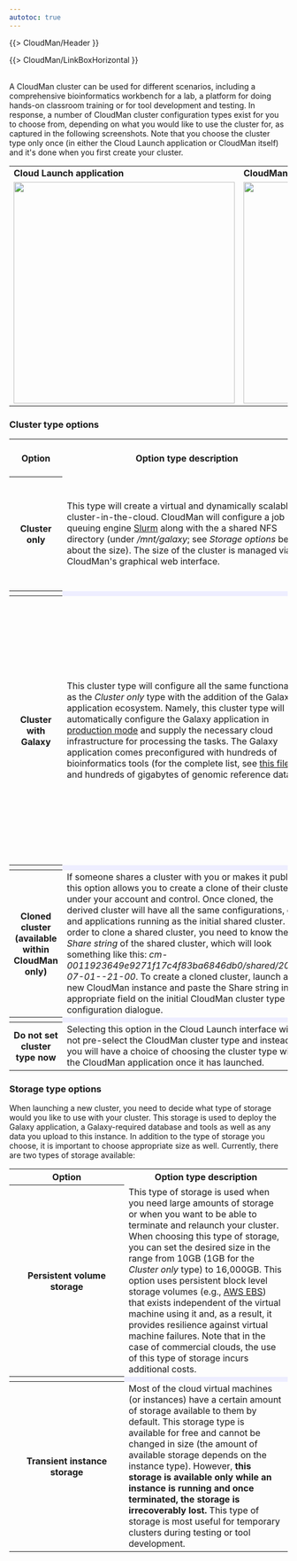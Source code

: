 ```yaml
---
autotoc: true
---
```


{{> CloudMan/Header }}

{{> CloudMan/LinkBoxHorizontal }}

<br />
<div class='right'></div>
A CloudMan cluster can be used for different scenarios, including a comprehensive bioinformatics workbench for a lab, a platform for doing hands-on classroom training or for tool development and testing. In response, a number of CloudMan cluster configuration types exist for you to choose from, depending on what you would like to use the cluster for, as captured in the following screenshots. Note that you choose the cluster type only once (in either the Cloud Launch application or CloudMan itself) and it's done when you first create your cluster.

<div class='center'>
<table>
  <tr>
    <td style=" border-width: 0;"> <strong>Cloud Launch application</strong></td>
    <td style=" border-width: 0;"> <strong>CloudMan application</strong></td>
  </tr>
  <tr>
    <td style=" border-width: 0;"> <img src="http://i.imgur.com/IBJoLLc.png" alt="" width=400 /></td>
    <td style=" border-width: 0;"> <img src="http://i.imgur.com/aBEEnuL.png?1" alt="" width=400 /></td>
  </tr>
</table>

</div>

### Cluster type options

<table>
  <tr class="th" >
    <th style=" width: 7em;"> Option </th>
    <th> Option type description </th>
    <th style=" width: 37%;"> Default <a href='/src/cloudman/services/index.md'>services</a> started </th>
  </tr>
  <tr>
    <th> Cluster only </th>
    <td> This type will create a virtual and dynamically scalable cluster-in-the-cloud. CloudMan will configure a job queuing engine <a href='http://slurm.schedmd.com/'>Slurm</a> along with the a shared NFS directory (under <em>/mnt/galaxy</em>; see <em>Storage options</em> below about the size). The size of the cluster is managed via CloudMan's graphical web interface. </td>
    <td> • Post Start Script (PSS)<br />• Nginx web server<br />• Slurm job manager (node daemon and controller)<br />• Supervisor</td>
  </tr>
  <tr>
    <th> </th>
    <td colspan=3 style=" background-color: #eef;"> </td>
  </tr>
  <tr>
    <th> Cluster with Galaxy </th>
    <td> This cluster type will configure all the same functionality as the <em>Cluster only</em> type with the addition of the Galaxy application ecosystem. Namely, this cluster type will automatically configure the Galaxy application in <a href='https://wiki.galaxyproject.org/Admin/Config/Performance/ProductionServer'>production mode</a> and supply the necessary cloud infrastructure for processing the tasks. The Galaxy application comes preconfigured with hundreds of bioinformatics tools (for the complete list, see <a href='https://github.com/galaxyproject/galaxy-cloudman-playbook/blob/master/files/shed_tool_list.yaml'>this file</a>) and hundreds of gigabytes of genomic reference data. </td>
    <td> • Post Start Script (PSS)<br />• Galaxy application<br />• Galaxy Reports web app<br />• Nginx web server<br />• NodeJS Proxy for <a href='/src/admin/IEs/index.md'>Interactive Environments</a><br />• PostgreSQL database<br />• ProFTPd FTP server<br />• Slurm job manager (node daemon and controller)<br />• Supervisor</td>
  </tr>
  <tr>
    <th> </th>
    <td colspan=3 style=" background-color: #eef;"> </td>
  </tr>
  <tr>
    <th> Cloned cluster <br />(available within CloudMan only)</th>
    <td> If someone shares a cluster with you or makes it public, this option allows you to create a clone of their cluster under your account and control. Once cloned, the derived cluster will have all the same configurations, data and applications running as the initial shared cluster. In order to clone a shared cluster, you need to know the <em>Share string</em> of the shared cluster, which will look something like this: <em>cm-0011923649e9271f17c4f83ba6846db0/shared/2013-07-01--21-00</em>. To create a cloned cluster, launch a new CloudMan instance and paste the Share string in the appropriate field on the initial CloudMan cluster type configuration dialogue. </td>
    <td> The same set of services that were running on the shared cluster.</td>
  </tr>
  <tr>
    <th> </th>
    <td colspan=3 style=" background-color: #eef;"> </td>
  </tr>
  <tr>
    <th> Do not set cluster type now</th>
    <td> Selecting this option in the Cloud Launch interface will not pre-select the CloudMan cluster type and instead you will have a choice of choosing the cluster type within the CloudMan application once it has launched.</td>
    <td> </td>
  </tr>
</table>


### Storage type options

When launching a new cluster, you need to decide what type of storage would you like to use with your cluster. This storage is used to deploy the Galaxy application, a Galaxy-required database and tools as well as any data you upload to this instance. In addition to the type of storage you choose, it is important to choose appropriate size as well. Currently, there are two types of storage available:
<table>
  <tr class="th" >
    <th style=" width: 12em;"> Option </th>
    <th> Option type description </th>
  </tr>
  <tr>
    <th> Persistent volume storage</th>
    <td> This type of storage is used when you need large amounts of storage or when you want to be able to terminate and relaunch your cluster. When choosing this type of storage, you can set the desired size in the range from 10GB (1GB for the <em>Cluster only</em> type) to 16,000GB. This option uses persistent block level storage volumes (e.g., <a href='https://aws.amazon.com/ebs/?nc2=h_l3_sc'>AWS EBS</a>) that exists independent of the virtual machine using it and, as a result, it provides resilience against virtual machine failures. Note that in the case of commercial clouds, the use of this type of storage incurs additional costs.</td>
  </tr>
  <tr>
    <th> </th>
    <td colspan=3 style=" background-color: #eef;"> </td>
  </tr>
  <tr>
    <th> Transient instance storage</th>
    <td> Most of the cloud virtual machines (or instances) have a certain amount of storage available to them by default. This storage type is available for free and cannot be changed in size (the amount of available storage depends on the instance type). However, <strong>this storage is available only while an instance is running and once terminated, the storage is irrecoverably lost.</strong>  This type of storage is most useful for temporary clusters during testing or tool development.</td>
  </tr>
</table>


